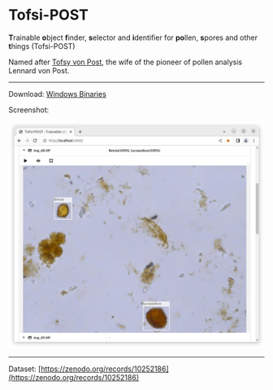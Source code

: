 # Tofsi-POST
**T**rainable **o**bject **f**inder, **s**elector and **i**dentifier for **po**llen, **s**pores and other **t**hings (Tofsi-POST)

Named after [Tofsy von Post](https://link.springer.com/article/10.1007/s00334-017-0630-2#Fig1), the wife of the pioneer of pollen analysis Lennard von Post.

***

Download: [Windows Binaries](https://github.com/alexander-g/Tofsi-POST/releases/download/v2022-12-23/2022-12-23_15h08m25s_PollenDetector.zip)

Screenshot:

<img src="images/screenshot.jpg" width="1000">

***

Dataset: [https://zenodo.org/records/10252186](https://zenodo.org/records/10252186)
